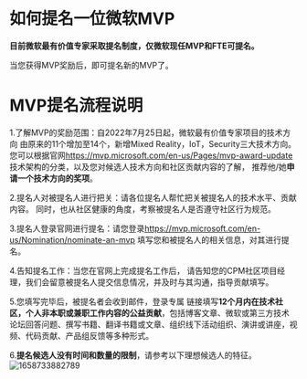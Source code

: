 # 如何提名一位微软MVP
**目前微软最有价值专家采取提名制度，仅微软现任MVP和FTE可提名。**

当您获得MVP奖励后，即可提名新的MVP了。

# MVP提名流程说明
1.了解MVP的奖励范围：自2022年7月25日起，微软最有价值专家项目的技术方向
由原来的11个增加至14个，新增Mixed Reality，IoT，Security三大技术方向。
您可以根据官网<https://mvp.microsoft.com/en-us/Pages/mvp-award-update>
技术架构的分类，以及您对候选人技术方向和社区贡献内容的了解，
推荐他/她**申请一个技术方向的奖项**。

2.提名人对被提名人进行把关：请各位提名人帮忙把关被提名人的技术水平、贡献内容。
同时，也从社区健康的角度，考察被提名人是否遵守社区行为规范。

3.提名人登录官网进行提名：请您登录<https://mvp.microsoft.com/en-us/Nomination/nominate-an-mvp>
填写您和被提名人的相关信息，对其进行提名。

4.告知提名工作：当您在官网上完成提名工作后，
请告知您的CPM社区项目经理，我们会留意被提名人提交信息情况，并及时与其沟通，指导贡献填写。

5.您填写完毕后，被提名者会收到邮件，登录专属
链接填写**12个月内在技术社区，个人非本职或兼职工作内容的公益贡献**，包括博客文章、微软或第三方技术
论坛回答问题、撰写书籍、翻译书籍或文章、组织线下活动组织、演讲或讲座，视
频、代码贡献、产品组反馈等多种形式。

6.**提名候选人没有时间和数量的限制**，请参考以下理想候选人的特征。
![1658733882789](https://user-images.githubusercontent.com/108131762/180721221-b86deae4-3921-4e80-8c62-ae1f9dd9b12b.jpg)
